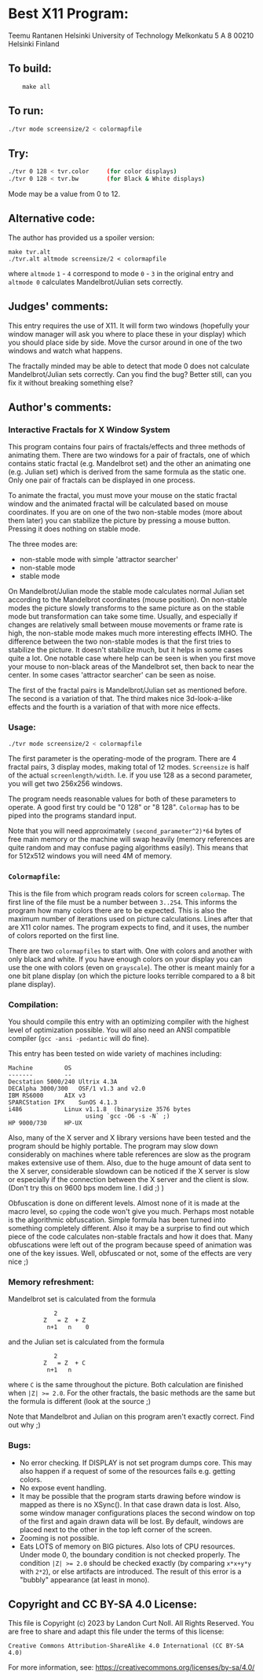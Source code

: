 # Best X11 Program:

Teemu Rantanen
Helsinki University of Technology
Melkonkatu 5 A 8
00210 Helsinki
Finland

## To build:

        make all

## To run:

```sh
./tvr mode screensize/2 < colormapfile
```

## Try:

```sh
./tvr 0 128 < tvr.color		(for color displays)
./tvr 0 128 < tvr.bw		(for Black & White displays)
```

Mode may be a value from 0 to 12.

## Alternative code:

The author has provided us a spoiler version:

	make tvr.alt
	./tvr.alt altmode screensize/2 < colormapfile
    
where `altmode` `1` - `4` correspond to mode `0` - `3` in the original entry and
`altmode 0` calculates Mandelbrot/Julian sets correctly.


## Judges' comments:

This entry requires the use of X11.  It will form two windows (hopefully your
window manager will ask you where to place these in your display) which you
should place side by side.  Move the cursor around in one of the two windows and
watch what happens.

The fractally minded may be able to detect that mode 0 does not calculate
Mandelbrot/Julian sets correctly.  Can you find the bug?  Better still, can you
fix it without breaking something else?

## Author's comments:

### Interactive Fractals for X Window System


This program contains four pairs of fractals/effects and three methods of
animating them. There are two windows for a pair of fractals, one of which
contains static fractal (e.g. Mandelbrot set) and the other an animating one
(e.g. Julian set) which is derived from the same formula as the static one. Only
one pair of fractals can be displayed in one process.

To animate the fractal, you must move your mouse on the static
fractal window and the animated fractal will be calculated based
on mouse coordinates. If you are on one of the two non-stable
modes (more about them later) you can stabilize the picture by
pressing a mouse button. Pressing it does nothing on stable mode.


The three modes are:

- non-stable mode with simple 'attractor searcher'
- non-stable mode
- stable mode

On Mandelbrot/Julian mode the stable mode calculates normal Julian set according
to the Mandelbrot coordinates (mouse position). On non-stable modes the picture
slowly transforms to the same picture as on the stable mode but transformation
can take some time. Usually, and especially if changes are relatively small
between mouse movements or frame rate is high, the non-stable mode makes much
more interesting effects IMHO. The difference between the two non-stable modes
is that the first tries to stabilize the picture. It doesn't stabilize much, but
it helps in some cases quite a lot. One notable case where help can be seen is
when you first move your mouse to non-black areas of the Mandelbrot set, then
back to near the center. In some cases 'attractor searcher' can be seen as
noise.


The first of the fractal pairs is Mandelbrot/Julian set as mentioned before. The
second is a variation of that. The third makes nice 3d-look-a-like effects and
the fourth is a variation of that with more nice effects.



### Usage:

```sh
./tvr mode screensize/2 < colormapfile
```


The first parameter is the operating-mode of the program. There are 4 fractal
pairs, 3 display modes, making total of 12 modes. `Screensize` is half of the
actual `screenlength/width`. I.e. if you use 128 as a second parameter, you will
get two 256x256 windows.

The program needs reasonable values for both of these parameters to
operate. A good first try could be "0 128" or "8 128". `Colormap` has
to be piped into the programs standard input.

Note that you will need approximately `(second_parameter^2)*64` bytes of free
main memory or the machine will swap heavily (memory references are quite random
and may confuse paging algorithms easily).  This means that for 512x512 windows
you will need 4M of memory.


### `Colormapfile`:

This is the file from which program reads colors for screen `colormap`. The
first line of the file must be a number between `3..254`. This informs the
program how many colors there are to be expected. This is also the maximum
number of iterations used on picture calculations. Lines after that are X11
color names. The program expects to find, and it uses, the number of colors
reported on the first line.

There are two `colormapfiles` to start with. One with colors and another with
only black and white. If you have enough colors on your display you can use the
one with colors (even on `grayscale`). The other is meant mainly for a one bit
plane display (on which the picture looks terrible compared to a 8 bit plane
display).


### Compilation:

You should compile this entry with an optimizing compiler with the
highest level of optimization possible. You will also need an ANSI
compatible compiler (`gcc -ansi -pedantic` will do fine).

This entry has been tested on wide variety of machines including:

```
Machine			OS
-------			--
Decstation 5000/240	Ultrix 4.3A
DECAlpha 3000/300	OSF/1 v1.3 and v2.0
IBM RS6000		AIX v3
SPARCStation IPX	SunOS 4.1.3
i486			Linux v1.1.8  (binarysize 3576 bytes
				      using `gcc -O6 -s -N` ;)
HP 9000/730		HP-UX
```

Also, many of the X server and X library versions have been tested and the
program should be highly portable. The program may slow down considerably on
machines where table references are slow as the program makes extensive use of
them. Also, due to the huge amount of data sent to the X server, considerable
slowdown can be noticed if the X server is slow or especially if the connection
between the X server and the client is slow. (Don't try this on 9600 bps modem
line. I did ;) )


Obfuscation is done on different levels. Almost none of it is made at the macro
level, so `cpp`ing the code won't give you much. Perhaps most notable is the
algorithmic obfuscation. Simple formula has been turned into something
completely different. Also it may be a surprise to find out which piece of the
code calculates non-stable fractals and how it does that. Many obfuscations were
left out of the program because speed of animation was one of the key issues.
Well, obfuscated or not, some of the effects are very nice ;)


### Memory refreshment:

Mandelbrot set is calculated from the formula


			     2
		      Z   = Z  + Z
		       n+1   n    0


and the Julian set is calculated from the formula


			     2
		      Z   = Z  + C
		       n+1   n


where `C` is the same throughout the picture.  Both calculation are finished
when `|Z| >= 2.0`.  For the other fractals, the basic methods are the same but
the formula is different (look at the source ;)

Note that Mandelbrot and Julian on this program aren't exactly correct. Find out
why ;)


### Bugs:

- No error checking. If DISPLAY is not set program dumps core.  This may also
happen if a request of some of the resources fails e.g. getting colors.
- No expose event handling.
- It may be possible that the program starts drawing before window is mapped as
there is no XSync(). In that case drawn data is lost. Also, some window manager
configurations places the second window on top of the first and again drawn
data will be lost. By default, windows are placed next to the other in the
top left corner of the screen.
- Zooming is not possible.
- Eats LOTS of memory on BIG pictures. Also lots of CPU resources.  Under mode
0, the boundary condition is not checked properly.  The condition `|Z| >= 2.0`
should be checked exactly (by comparing `x*x+y*y` with `2*2`), or else artifacts
are introduced.  The result of this error is a "bubbly" appearance (at least in
mono).

## Copyright and CC BY-SA 4.0 License:

This file is Copyright (c) 2023 by Landon Curt Noll.  All Rights Reserved.
You are free to share and adapt this file under the terms of this license:

    Creative Commons Attribution-ShareAlike 4.0 International (CC BY-SA 4.0)

For more information, see: https://creativecommons.org/licenses/by-sa/4.0/
